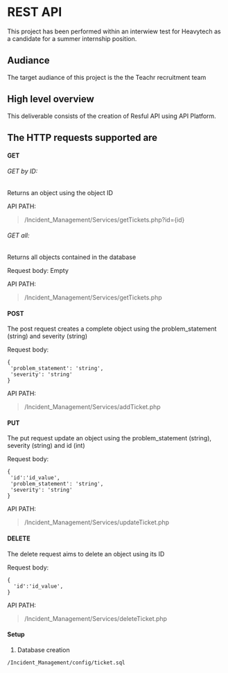 # REST API

This project has been performed within an interwiew test for Heavytech as a candidate for a summer internship position.

## Audiance

The target audiance of this project is the the Teachr recruitment team

## High level overview

This deliverable consists of the creation of Resful API using API Platform.

## The HTTP requests supported are

#### GET

###### GET by ID: 
	
Returns an object using the object ID

API PATH: 
>/Incident_Management/Services/getTickets.php?id={id}
###### GET all:

Returns all objects contained in the database

Request body: Empty

API PATH: 
>/Incident_Management/Services/getTickets.php

#### POST

The post request creates a complete object using the problem_statement (string) and severity (string)

Request body:
```	
{
 'problem_statement': 'string',
 'severity': 'string'
}
```
API PATH: 
>/Incident_Management/Services/addTicket.php

#### PUT

The put request update an object using the problem_statement (string), severity (string) and id (int)

Request body:
```	
{
 'id':'id_value',
 'problem_statement': 'string',
 'severity': 'string'
}
```
API PATH: 
>/Incident_Management/Services/updateTicket.php

#### DELETE

The delete request aims to delete an object using its ID

Request body:

```
{
  'id':'id_value',
}
```
API PATH: 
> /Incident_Management/Services/deleteTicket.php
#### Setup

1. Database creation
```
/Incident_Management/config/ticket.sql
```

  
